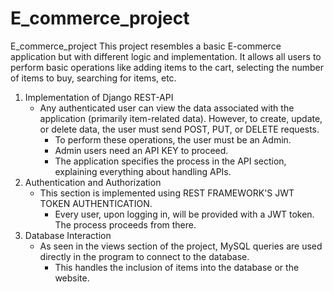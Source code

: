 # E_commerce_project

E_commerce_project
This project resembles a basic E-commerce application but with different logic and implementation. It allows all users to perform basic operations like adding items to the cart, selecting the number of items to buy, searching for items, etc.

1. Implementation of Django REST-API
    - Any authenticated user can view the data associated with the application (primarily item-related data). However, to create, update, or delete data, the user must send POST, PUT, or DELETE requests.
      - To perform these operations, the user must be an Admin.
      - Admin users need an API KEY to proceed.
      - The application specifies the process in the API section, explaining everything about handling APIs.
2. Authentication and Authorization
    - This section is implemented using REST FRAMEWORK'S JWT TOKEN AUTHENTICATION.
       - Every user, upon logging in, will be provided with a JWT token. The process proceeds from there.
3. Database Interaction
   - As seen in the views section of the project, MySQL queries are used directly in the program to connect to the database.
       - This handles the inclusion of items into the database or the website.